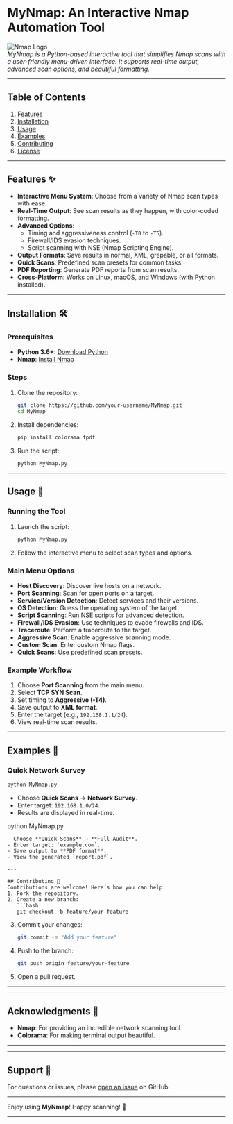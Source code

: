 

# MyNmap: An Interactive Nmap Automation Tool

![Nmap Logo](https://nmap.org/images/sitelogo-nmap.svg)  
*MyNmap is a Python-based interactive tool that simplifies Nmap scans with a user-friendly menu-driven interface. It supports real-time output, advanced scan options, and beautiful formatting.*

---

## Table of Contents
1. [Features](#features)
2. [Installation](#installation)
3. [Usage](#usage)
4. [Examples](#examples)
5. [Contributing](#contributing)
6. [License](#license)

---

## Features ✨
- **Interactive Menu System**: Choose from a variety of Nmap scan types with ease.
- **Real-Time Output**: See scan results as they happen, with color-coded formatting.
- **Advanced Options**:
  - Timing and aggressiveness control (`-T0` to `-T5`).
  - Firewall/IDS evasion techniques.
  - Script scanning with NSE (Nmap Scripting Engine).
- **Output Formats**: Save results in normal, XML, grepable, or all formats.
- **Quick Scans**: Predefined scan presets for common tasks.
- **PDF Reporting**: Generate PDF reports from scan results.
- **Cross-Platform**: Works on Linux, macOS, and Windows (with Python installed).

---

## Installation 🛠️

### Prerequisites
- **Python 3.6+**: [Download Python](https://www.python.org/downloads/)
- **Nmap**: [Install Nmap](https://nmap.org/download.html)

### Steps
1. Clone the repository:
   ```bash
   git clone https://github.com/your-username/MyNmap.git
   cd MyNmap
   ```

2. Install dependencies:
   ```bash
   pip install colorama fpdf
   ```

3. Run the script:
   ```bash
   python MyNmap.py
   ```

---

## Usage 🚀

### Running the Tool
1. Launch the script:
   ```bash
   python MyNmap.py
   ```

2. Follow the interactive menu to select scan types and options.

### Main Menu Options
- **Host Discovery**: Discover live hosts on a network.
- **Port Scanning**: Scan for open ports on a target.
- **Service/Version Detection**: Detect services and their versions.
- **OS Detection**: Guess the operating system of the target.
- **Script Scanning**: Run NSE scripts for advanced detection.
- **Firewall/IDS Evasion**: Use techniques to evade firewalls and IDS.
- **Traceroute**: Perform a traceroute to the target.
- **Aggressive Scan**: Enable aggressive scanning mode.
- **Custom Scan**: Enter custom Nmap flags.
- **Quick Scans**: Use predefined scan presets.

### Example Workflow
1. Choose **Port Scanning** from the main menu.
2. Select **TCP SYN Scan**.
3. Set timing to **Aggressive (-T4)**.
4. Save output to **XML format**.
5. Enter the target (e.g., `192.168.1.1/24`).
6. View real-time scan results.

---

## Examples 📖

### Quick Network Survey
```bash
python MyNmap.py
```
- Choose **Quick Scans** → **Network Survey**.
- Enter target: `192.168.1.0/24`.
- Results are displayed in real-time.


python MyNmap.py
```
- Choose **Quick Scans** → **Full Audit**.
- Enter target: `example.com`.
- Save output to **PDF format**.
- View the generated `report.pdf`.

---

## Contributing 🤝
Contributions are welcome! Here’s how you can help:
1. Fork the repository.
2. Create a new branch:
   ```bash
   git checkout -b feature/your-feature
   ```
3. Commit your changes:
   ```bash
   git commit -m "Add your feature"
   ```
4. Push to the branch:
   ```bash
   git push origin feature/your-feature
   ```
5. Open a pull request.

---


---

## Acknowledgments 🙏
- **Nmap**: For providing an incredible network scanning tool.
- **Colorama**: For making terminal output beautiful.

---


---

## Support 💬
For questions or issues, please [open an issue](https://github.com/CyberPantheon/MyNmap/issues) on GitHub.

---

Enjoy using **MyNmap**! Happy scanning! 🚀

---


